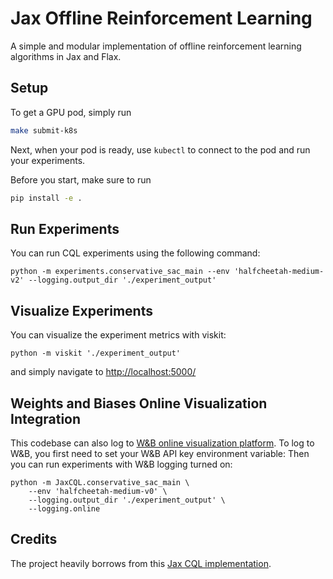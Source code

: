 # Jax Offline Reinforcement Learning

A simple and modular implementation of offline reinforcement learning algorithms in Jax and Flax.

## Setup

To get a GPU pod, simply run
```bash
make submit-k8s
```

Next, when your pod is ready, use `kubectl` to connect to the pod and run your experiments.

Before you start, make sure to run
```bash
pip install -e .
```

## Run Experiments

You can run CQL experiments using the following command:
```
python -m experiments.conservative_sac_main --env 'halfcheetah-medium-v2' --logging.output_dir './experiment_output'
```

## Visualize Experiments
You can visualize the experiment metrics with viskit:
```
python -m viskit './experiment_output'
```
and simply navigate to [http://localhost:5000/](http://localhost:5000/)


## Weights and Biases Online Visualization Integration
This codebase can also log to [W&B online visualization platform](https://wandb.ai/site). To log to W&B, you first need to set your W&B API key environment variable:
Then you can run experiments with W&B logging turned on:
```
python -m JaxCQL.conservative_sac_main \
    --env 'halfcheetah-medium-v0' \
    --logging.output_dir './experiment_output' \
    --logging.online
```

## Credits
The project heavily borrows from this [Jax CQL implementation](https://github.com/young-geng/JaxCQL).
